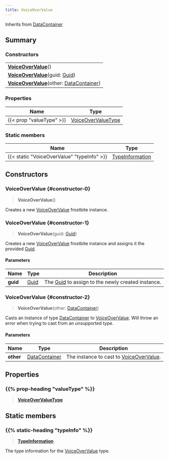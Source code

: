 ```yaml
---
title: VoiceOverValue
---
```


Inherits from [DataContainer](/vext/ref/shared/type/datacontainer)

## Summary

### Constructors

|  |
| --- |
| **[VoiceOverValue](#constructor-0)**() |
| **[VoiceOverValue](#constructor-1)**(guid: [Guid](/vext/ref/shared/type/guid)) |
| **[VoiceOverValue](#constructor-2)**(other: [DataContainer](/vext/ref/shared/type/datacontainer)) |

### Properties

| Name | Type |
| ---- | ---- |
| {{< prop "valueType" >}} | [VoiceOverValueType](/vext/ref/fb/voiceovervaluetype) |

### Static members

| Name | Type |
| ---- | ---- |
| {{< static "VoiceOverValue" "typeInfo" >}} | [TypeInformation](/vext/ref/shared/type/typeinformation) |

## Constructors

### VoiceOverValue {#constructor-0}

> **VoiceOverValue**()

Creates a new [VoiceOverValue](/vext/ref/fb/voiceovervalue) frostbite instance.

### VoiceOverValue {#constructor-1}

> **VoiceOverValue**(guid: [Guid](/vext/ref/shared/type/guid))

Creates a new [VoiceOverValue](/vext/ref/fb/voiceovervalue) frostbite instance and assigns it the provided [Guid](/vext/ref/shared/type/guid).

#### Parameters

| Name | Type | Description |
| ---- | ---- | ----------- |
| **guid** | [Guid](/vext/ref/shared/type/guid) | The [Guid](/vext/ref/shared/type/guid) to assign to the newly created instance. |

### VoiceOverValue {#constructor-2}

> **VoiceOverValue**(other: [DataContainer](/vext/ref/shared/type/datacontainer))

Casts an instance of type [DataContainer](/vext/ref/shared/type/datacontainer) to [VoiceOverValue](/vext/ref/fb/voiceovervalue). Will throw an error when trying to cast from an unsupported type.

#### Parameters

| Name | Type | Description |
| ---- | ---- | ----------- |
| **other** | [DataContainer](/vext/ref/shared/type/datacontainer) | The instance to cast to [VoiceOverValue](/vext/ref/fb/voiceovervalue). |

## Properties

### {{% prop-heading "valueType" %}}

> **[VoiceOverValueType](/vext/ref/fb/voiceovervaluetype)**

## Static members

### {{% static-heading "typeInfo" %}}

> **[TypeInformation](/vext/ref/shared/type/typeinformation)**

The type information for the [VoiceOverValue](/vext/ref/fb/voiceovervalue) type.

